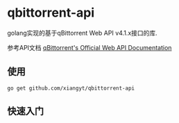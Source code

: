 # qbittorrent-api

golang实现的基于qBittorrent Web API v4.1.x接口的库.

参考API文档 [qBittorrent's Official Web API Documentation](https://github.com/qbittorrent/qBittorrent/wiki/)

## 使用

```shell
go get github.com/xiangyt/qbittorrent-api
```

## 快速入门





